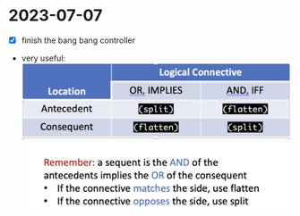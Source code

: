 # 2023-07-07

- [x] finish the bang bang controller
- very useful: ![when_flatten_split](../assets/when_flatten_split.png)
